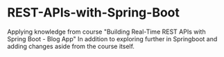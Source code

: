 # REST-APIs-with-Spring-Boot
 Applying knowledge from course "Building Real-Time REST APIs with Spring Boot - Blog App"
In addition to exploring further in Springboot and adding changes aside from the course itself.
